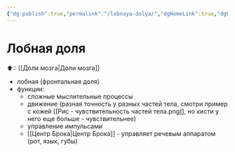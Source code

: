 ```yaml
---
{"dg-publish":true,"permalink":"/lobnaya-dolya/","dgHomeLink":true,"dgPassFrontmatter":false}
---
```



# Лобная доля
⬆:: [[Доли мозга|Доли мозга]]

- лобная (фронтальная доля)
- функции:
	- сложные мыслительные процессы
	- движение (разная точность у разных частей тела, смотри пример с кожей [[Рис - чувствительность частей тела.png]], но кисти у него еще больше - чувствительнее)
	- управление импульсами
	- [[Центр Брока|Центр Брока]] - управляет речевым аппаратом (рот, язык, губы)